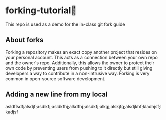# forking-tutorial🍴
This repo is used as a demo for the in-class git fork guide

## About forks
Forking a repository makes an exact copy another project that resides on your personal account. This acts as a connection between your own repo and the owner's repo. Additionally, this allows the owner to protect their own code by preventing users from pushing to it directly but still giving developers a way to contribute in a non-intrusive way. Forking is very common in open-source software development.


## Adding a new line from my local
asldflsdfjalsdjf;asdlkfj;asldkfhj;alkdfhj;alsdkfj;alkgj;alskjfg;alsdjkhf;kladhjsf;lkadjsf